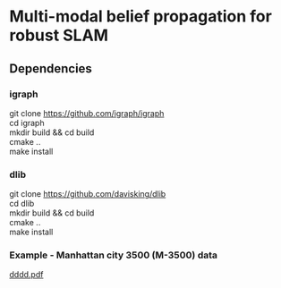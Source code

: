 # Multi-modal belief propagation for robust SLAM



## Dependencies
### igraph
git clone https://github.com/igraph/igraph \
cd igraph \
mkdir build && cd build \
cmake .. \
make install

### dlib
git clone https://github.com/davisking/dlib \
cd dlib \
mkdir build && cd build \
cmake .. \
make install

### Example - Manhattan city 3500 (M-3500) data
[dddd.pdf](https://github.com/93won/mmp/files/7248263/dddd.pdf)
